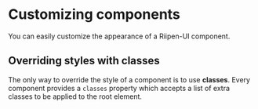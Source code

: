 # Customizing components

<p class="description">You can easily customize the appearance of a Riipen-UI component.</p>

## Overriding styles with classes

The only way to override the style of a component is to use **classes**.
Every component provides a `classes` property which accepts a list of extra classes
to be applied to the root element.
